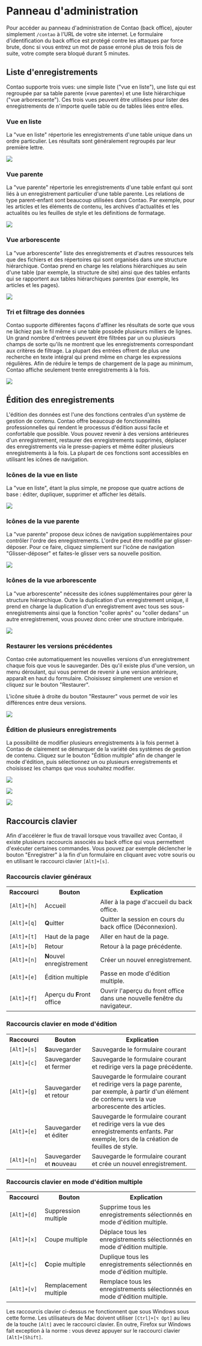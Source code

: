 # Panneau d'administration

Pour accéder au panneau d'administration de Contao (back office), ajouter 
simplement `/contao` à l'URL de votre site internet. Le formulaire 
d'identification du back office est protégé contre les attaques par force brute, 
donc si vous entrez un mot de passe erroné plus de trois fois de suite, votre 
compte sera bloqué durant 5 minutes.


## Liste d'enregistrements

Contao supporte trois vues: une simple liste ("vue en liste"), une liste qui est 
regroupée par sa table parente («vue parente») et une liste hiérarchique ("vue 
arborescente"). Ces trois vues peuvent être utilisées pour lister des 
enregistrements de n'importe quelle table ou de tables liées entre elles.


### Vue en liste

La "vue en liste" répertorie les enregistrements d'une table unique dans un 
ordre particulier. Les résultats sont généralement regroupés par leur première 
lettre.

![](https://raw.github.com/contao/docs/3.1/manual/fr/images/vue-liste.jpg)


### Vue parente

La "vue parente" répertorie les enregistrements d'une table enfant qui sont liés 
à un enregistrement particulier d'une table parente. Les relations de type 
parent-enfant sont beaucoup utilisées dans Contao. Par exemple, pour les 
articles et les éléments de contenu, les archives d'actualités et les actualités 
ou les feuilles de style et les définitions de formatage.

![](https://raw.github.com/contao/docs/3.1/manual/fr/images/vue-parente.jpg)


### Vue arborescente

La "vue arborescente" liste des enregistrements et d'autres ressources tels 
que des fichiers et des répertoires qui sont organisés dans une structure 
hiérarchique. Contao prend en charge les relations hiérarchiques au sein d'une 
table (par exemple, la structure de site) ainsi que des tables enfants qui se 
rapportent aux tables hiérarchiques parentes (par exemple, les articles et les 
pages).

![](https://raw.github.com/contao/docs/3.1/manual/fr/images/vue-arborescente.jpg)


### Tri et filtrage des données

Contao supporte différentes façons d'affiner les résultats de sorte que vous ne 
lâchiez pas le fil même si une table possède plusieurs milliers de lignes. Un 
grand nombre d'entrées peuvent être filtrées par un ou plusieurs champs de sorte 
qu'ils ne montrent que les enregistrements correspondant aux critères de 
filtrage. La plupart des entrées offrent de plus une recherche en texte intégral 
qui prend même en charge les expressions régulières. Afin de réduire le temps de 
chargement de la page au minimum, Contao affiche seulement trente 
enregistrements à la fois.

![](https://raw.github.com/contao/docs/3.1/manual/fr/images/trier-et-filtrer.jpg)


## Édition des enregistrements

L'édition des données est l'une des fonctions centrales d'un système de gestion 
de contenu. Contao offre beaucoup de fonctionnalités professionnelles qui 
rendent le processus d'édition aussi facile et confortable que possible. Vous 
pouvez revenir à des versions antérieures d'un enregistrement, restaurer des 
enregistrements supprimés, déplacer des enregistrements via le presse-papiers et 
même éditer plusieurs enregistrements à la fois. La plupart de ces fonctions 
sont accessibles en utilisant les icônes de navigation.


### Icônes de la vue en liste

La "vue en liste", étant la plus simple, ne propose que quatre actions de base : 
éditer, dupliquer, supprimer et afficher les détails.

![](https://raw.github.com/contao/docs/3.1/manual/fr/images/vue-liste-icones.jpg)


### Icônes de la vue parente

La "vue parente" propose deux icônes de navigation supplémentaires pour contrôler 
l'ordre des enregistrements. L'ordre peut être modifié par glisser-déposer. Pour 
ce faire, cliquez simplement sur l'icône de navigation "Glisser-déposer" et 
faites-le glisser vers sa nouvelle position.

![](https://raw.github.com/contao/docs/3.1/manual/fr/images/vue-parente-icones.jpg)


### Icônes de la vue arborescente

La "vue arborescente" nécessite des icônes supplémentaires pour gérer la 
structure hiérarchique. Outre la duplication d'un enregistrement unique, il 
prend en charge la duplication d'un enregistrement avec tous ses 
sous-enregistrements ainsi que la fonction "coller après" ou "coller dedans" un 
autre enregistrement, vous pouvez donc créer une structure imbriquée.

![](https://raw.github.com/contao/docs/3.1/manual/fr/images/vue-arborescente-icones.jpg)


### Restaurer les versions précédentes

Contao crée automatiquement les nouvelles versions d'un enregistrement chaque 
fois que vous le sauvegarder. Dès qu'il existe plus d'une version, un menu 
déroulant, qui vous permet de revenir à une version antérieure, apparaît en haut 
du formulaire. Choisissez simplement une version et cliquez sur le bouton 
"Restaurer".

L'icône située à droite du bouton "Restaurer" vous permet de voir les 
différences entre deux versions.

![](https://raw.github.com/contao/docs/3.1/manual/fr/images/version.jpg)


### Édition de plusieurs enregistrements

La possibilité de modifier plusieurs enregistrements à la fois permet à Contao 
de clairement se démarquer de la variété des systèmes de gestion de contenu. 
Cliquez sur le bouton "Édition multiple" afin de changer le mode d'édition, puis 
sélectionnez un ou plusieurs enregistrements et choisissez les champs que vous 
souhaitez modifier.

![](https://raw.github.com/contao/docs/3.1/manual/fr/images/sselectionner-multiple-enregistrements.jpg)

![](https://raw.github.com/contao/docs/3.1/manual/fr/images/selectionner-champs-a-editer.jpg)

![](https://raw.github.com/contao/docs/3.1/manual/fr/images/editer-multiple-enregistrements.jpg)


## Raccourcis clavier

Afin d'accélérer le flux de travail lorsque vous travaillez avec Contao, il 
existe plusieurs raccourcis associés au back office qui vous permettent 
d'exécuter certaines commandes. Vous pouvez par exemple déclencher le bouton 
"Enregistrer" à la fin d'un formulaire en cliquant avec votre souris ou en 
utilisant le raccourci clavier `[Alt]+[s]`.


### Raccourcis clavier généraux

<table>
<tr>
  <th>Raccourci</th>
  <th>Bouton</th>
  <th>Explication</th>
</tr>
<tr>
  <td><code>[Alt]+[h]</code></td>
  <td>Accueil</td>
  <td>Aller à la page d'accueil du back office.</td>
</tr>
<tr>
  <td><code>[Alt]+[q]</code></td>
  <td><b>Q</b>uitter</td>
  <td>Quitter la session en cours du back office (Déconnexion).</td>
</tr>
<tr>
  <td><code>[Alt]+[t]</code></td>
  <td>Haut de la page</td>
  <td>Aller en haut de la page.</td>
</tr>
<tr>
  <td><code>[Alt]+[b]</code></td>
  <td>Retour</td>
  <td>Retour à la page précédente.</td>
</tr>
<tr>
  <td><code>[Alt]+[n]</code></td>
  <td><b>N</b>ouvel enregistrement</td>
  <td>Créer un nouvel enregistrement.</td>
</tr>
<tr>
  <td><code>[Alt]+[e]</code></td>
  <td>Édition multiple</td>
  <td>Passe en mode d'édition multiple.</td>
</tr>
<tr>
  <td><code>[Alt]+[f]</code></td>
  <td>Aperçu du <b>F</b>ront office</td>
  <td>Ouvrir l'aperçu du front office dans une nouvelle fenêtre du navigateur.
  </td>
</tr>
</table>


### Raccourcis clavier en mode d'édition

<table>
<tr>
  <th>Raccourci</th>
  <th>Bouton</th>
  <th>Explication</th>
</tr>
<tr>
  <td><code>[Alt]+[s]</code></td>
  <td><b>S</b>auvegarder</td>
  <td>Sauvegarde le formulaire courant</td>
</tr>
<tr>
  <td><code>[Alt]+[c]</code></td>
  <td>Sauvegarder et fermer</td>
  <td>Sauvegarde le formulaire courant et redirige vers la page précédente.
  </td>
</tr>
<tr>
  <td><code>[Alt]+[g]</code></td>
  <td>Sauvegarder et retour</td>
  <td>Sauvegarde le formulaire courant et redirige vers la page parente, par 
  exemple, à partir d'un élément de contenu vers la vue arborescente des 
  articles.</td>
</tr>
<tr>
  <td><code>[Alt]+[e]</code></td>
  <td>Sauvegarder et éditer</td>
  <td>Sauvegarde le formulaire courant et redirige vers la vue des 
  enregistrements enfants. Par exemple, lors de la création de feuilles de 
  style.</td>
</tr>
<tr>
  <td><code>[Alt]+[n]</code></td>
  <td>Sauvegarder et <b>n</b>ouveau</td>
  <td>Sauvegarde le formulaire courant et crée un nouvel enregistrement.</td>
</tr>
</table>


### Raccourcis clavier en mode d'édition multiple

<table>
<tr>
  <th>Raccourci</th>
  <th>Bouton</th>
  <th>Explication</th>
</tr>
<tr>
  <td><code>[Alt]+[d]</code></td>
  <td>Suppression multiple</td>
  <td>Supprime tous les enregistrements sélectionnés en mode d'édition 
  multiple.</td>
</tr>
<tr>
  <td><code>[Alt]+[x]</code></td>
  <td>Coupe multiple</td>
  <td>Déplace tous les enregistrements sélectionnés en mode d'édition 
  multiple.</td>
</tr>
<tr>
  <td><code>[Alt]+[c]</code></td>
  <td><b>C</b>opie multiple</td>
  <td>Duplique tous les enregistrements sélectionnés en mode d'édition 
  multiple.</td>
</tr>
<tr>
  <td><code>[Alt]+[v]</code></td>
  <td>Remplacement multiple</td>
  <td>Remplace tous les enregistrements sélectionnés en mode d'édition 
  multiple.</td>
</tr>
</table>

Les raccourcis clavier ci-dessus ne fonctionnent que sous Windows sous cette 
forme. Les utilisateurs de Mac doivent utiliser `[Ctrl]+[⌥ Opt]` au lieu de la 
touche `[Alt]` avec le raccourci clavier. En outre, Firefox sur Windows fait 
exception à la norme : vous devez appuyer sur le raccourci clavier 
`[Alt]+[Shift]`.
